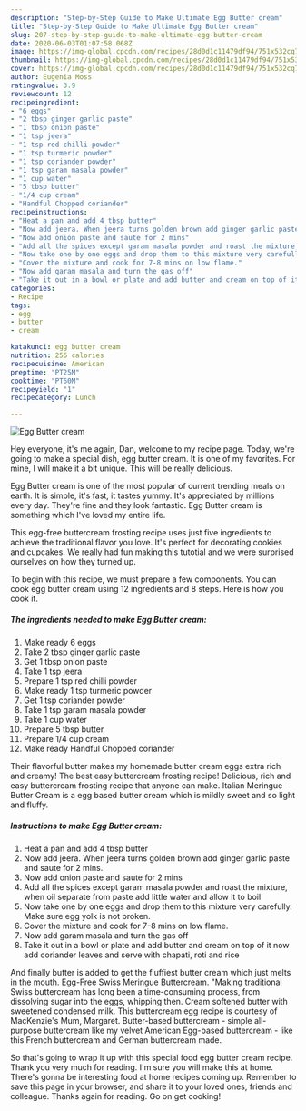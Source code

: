 ```yaml
---
description: "Step-by-Step Guide to Make Ultimate Egg Butter cream"
title: "Step-by-Step Guide to Make Ultimate Egg Butter cream"
slug: 207-step-by-step-guide-to-make-ultimate-egg-butter-cream
date: 2020-06-03T01:07:58.068Z
image: https://img-global.cpcdn.com/recipes/28d0d1c11479df94/751x532cq70/egg-butter-cream-recipe-main-photo.jpg
thumbnail: https://img-global.cpcdn.com/recipes/28d0d1c11479df94/751x532cq70/egg-butter-cream-recipe-main-photo.jpg
cover: https://img-global.cpcdn.com/recipes/28d0d1c11479df94/751x532cq70/egg-butter-cream-recipe-main-photo.jpg
author: Eugenia Moss
ratingvalue: 3.9
reviewcount: 12
recipeingredient:
- "6 eggs"
- "2 tbsp ginger garlic paste"
- "1 tbsp onion paste"
- "1 tsp jeera"
- "1 tsp red chilli powder"
- "1 tsp turmeric powder"
- "1 tsp coriander powder"
- "1 tsp garam masala powder"
- "1 cup water"
- "5 tbsp butter"
- "1/4 cup cream"
- "Handful Chopped coriander"
recipeinstructions:
- "Heat a pan and add 4 tbsp butter"
- "Now add jeera. When jeera turns golden brown add ginger garlic paste and saute for 2 mins."
- "Now add onion paste and saute for 2 mins"
- "Add all the spices except garam masala powder and roast the mixture, when oil separate from paste add little water and allow it to boil"
- "Now take one by one eggs and drop them to this mixture very carefully. Make sure egg yolk is not broken."
- "Cover the mixture and cook for 7-8 mins on low flame."
- "Now add garam masala and turn the gas off"
- "Take it out in a bowl or plate and add butter and cream on top of it now add coriander leaves and serve with chapati, roti and rice"
categories:
- Recipe
tags:
- egg
- butter
- cream

katakunci: egg butter cream 
nutrition: 256 calories
recipecuisine: American
preptime: "PT25M"
cooktime: "PT60M"
recipeyield: "1"
recipecategory: Lunch

---
```



![Egg Butter cream](https://img-global.cpcdn.com/recipes/28d0d1c11479df94/751x532cq70/egg-butter-cream-recipe-main-photo.jpg)

Hey everyone, it's me again, Dan, welcome to my recipe page. Today, we're going to make a special dish, egg butter cream. It is one of my favorites. For mine, I will make it a bit unique. This will be really delicious.

Egg Butter cream is one of the most popular of current trending meals on earth. It is simple, it's fast, it tastes yummy. It's appreciated by millions every day. They're fine and they look fantastic. Egg Butter cream is something which I've loved my entire life.

This egg-free buttercream frosting recipe uses just five ingredients to achieve the traditional flavor you love. It&#39;s perfect for decorating cookies and cupcakes. We really had fun making this tutotial and we were surprised ourselves on how they turned up.


To begin with this recipe, we must prepare a few components. You can cook egg butter cream using 12 ingredients and 8 steps. Here is how you cook it.

<!--inarticleads1-->

##### The ingredients needed to make Egg Butter cream:

1. Make ready 6 eggs
1. Take 2 tbsp ginger garlic paste
1. Get 1 tbsp onion paste
1. Take 1 tsp jeera
1. Prepare 1 tsp red chilli powder
1. Make ready 1 tsp turmeric powder
1. Get 1 tsp coriander powder
1. Take 1 tsp garam masala powder
1. Take 1 cup water
1. Prepare 5 tbsp butter
1. Prepare 1/4 cup cream
1. Make ready Handful Chopped coriander


Their flavorful butter makes my homemade butter cream eggs extra rich and creamy! The best easy buttercream frosting recipe! Delicious, rich and easy buttercream frosting recipe that anyone can make. Italian Meringue Butter Cream is a egg based butter cream which is mildly sweet and so light and fluffy. 

<!--inarticleads2-->

##### Instructions to make Egg Butter cream:

1. Heat a pan and add 4 tbsp butter
1. Now add jeera. When jeera turns golden brown add ginger garlic paste and saute for 2 mins.
1. Now add onion paste and saute for 2 mins
1. Add all the spices except garam masala powder and roast the mixture, when oil separate from paste add little water and allow it to boil
1. Now take one by one eggs and drop them to this mixture very carefully. Make sure egg yolk is not broken.
1. Cover the mixture and cook for 7-8 mins on low flame.
1. Now add garam masala and turn the gas off
1. Take it out in a bowl or plate and add butter and cream on top of it now add coriander leaves and serve with chapati, roti and rice


And finally butter is added to get the fluffiest butter cream which just melts in the mouth. Egg-Free Swiss Meringue Buttercream. &#34;Making traditional Swiss buttercream has long been a time-consuming process, from dissolving sugar into the eggs, whipping then. Cream softened butter with sweetened condensed milk. This buttercream egg recipe is courtesy of MacKenzie&#39;s Mum, Margaret. Butter-based buttercream - simple all-purpose buttercream like my velvet American Egg-based buttercream - like this French buttercream and German buttercream made. 

So that's going to wrap it up with this special food egg butter cream recipe. Thank you very much for reading. I'm sure you will make this at home. There's gonna be interesting food at home recipes coming up. Remember to save this page in your browser, and share it to your loved ones, friends and colleague. Thanks again for reading. Go on get cooking!
